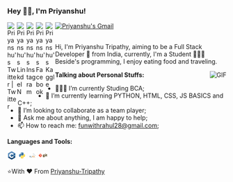 ### Hey 👋🏽, I'm Priyanshu!

<a href="https://twitter.com/funwithrahul28">
  <img align="left" alt="Priyanshu's Twitter | Twitter" width="22px" src="https://cdn.jsdelivr.net/npm/simple-icons@v3/icons/twitter.svg" />
</a>
<a href="https://www.linkedin.com/in/priyanshu-tripathy-60b9a91b3/">
  <img align="left" alt="Priyanshu's LinkdeIN" width="22px" src="https://cdn.jsdelivr.net/npm/simple-icons@v3/icons/linkedin.svg" />
</a>
<a href="https://www.instagram.com/btw__itz__rahull/">
  <img align="left" alt="Priyanshu's Instagram" width="22px" src="https://cdn.jsdelivr.net/npm/simple-icons@v3/icons/instagram.svg" />
</a>
<a href="https://www.facebook.com/rahul.tripathy.3726/">
  <img align="left" alt="Priyanshu's Facebook" width="22px" src="https://cdn.jsdelivr.net/npm/simple-icons@v3/icons/facebook.svg" />
</a>
<a href="https://www.kaggle.com/priyanshutripathy/">
  <img align="left" alt="Priyanshu's Kaggle" width="22px" src="https://cdn.jsdelivr.net/npm/simple-icons@3.0.1/icons/kaggle.svg" />
</a> 
<a href="https://mail.google.com/mail/u/0/#settings/general">
  <img aling="left" alt="Priyanshu's Gmail" width="22px" src="https://cdn.jsdelivr.net/npm/simple-icons@3.13.0/icons/gmail.svg" />
</a> 

<br />
<br />

Hi, I'm Priyanshu Tripathy, aiming to be a Full Stack Developer 🚀 from India, currently, I'm a Student 🙍🏽‍♂️
Beside's programming, I enjoy eating food and traveling.

  <img align="right" alt="GIF" src="https://media.giphy.com/media/836HiJc7pgzy8iNXCn/giphy.gif" />
  
**Talking about Personal Stuffs:**

- 👨🏽‍💻 I’m currently Studing BCA;
- 🌱  I’m currently learning PYTHON, HTML, CSS, JS BASICS and C++; 
- 👯 I’m looking to collaborate as a team player;
- 💬 Ask me about anything, I am happy to help;
- 📫 How to reach me: funwithrahul28@gmail.com;

**Languages and Tools:**  

<code><img height="20" src="https://raw.githubusercontent.com/github/explore/80688e429a7d4ef2fca1e82350fe8e3517d3494d/topics/cpp/cpp.png"></code>
<code><img height="20" src="https://raw.githubusercontent.com/github/explore/80688e429a7d4ef2fca1e82350fe8e3517d3494d/topics/python/python.png"></code>
<code><img height="20" src="https://raw.githubusercontent.com/github/explore/80688e429a7d4ef2fca1e82350fe8e3517d3494d/topics/mysql/mysql.png"></code>
<code><img height="20" src="https://raw.githubusercontent.com/github/explore/80688e429a7d4ef2fca1e82350fe8e3517d3494d/topics/git/git.png"></code>





⭐️With ❤️ From [Priyanshu-Tripathy](https://github.com/Rahull28)
